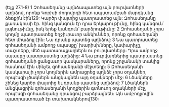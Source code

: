(Ելք 27.1-8)
1 Զոհասեղանը պղնձապատեց այն բուրվառների պղնձով, որոնք Կորխի ժողովրդի հետ ապստամբած մարդկանց ձեռքին էին129: Կարծր փայտից պատրաստեց այն: Զոհասեղանը քառակուսի էր. հինգ կանգուն էր դրա երկարութիւնը, հինգ կանգուն՝ լայնութիւնը, իսկ երեք կանգուն՝ բարձրութիւնը: 2 Զոհասեղանի չորս կողմը պատրաստեց եղջիւրաւոր անկիւններ, որոնք զոհասեղանի հետ միաձոյլ էին: Նա դրանք պատեց պղնձով: 3 Նա պատրաստեց զոհասեղանի ամբողջ սպասքը՝ խարիսխները, կափարիչը, տաշտերը, մեծ պատառաքաղներն ու բուրվառները: Դրա ամբողջ սպասքը պատրաստեց պղնձից: 4 Նա բուրվառներից պատրաստեց զոհասեղանի ցանցաւոր կասկարաները, որոնք շրջանակի տակից հասնում էին մինչեւ զոհասեղանի մէջտեղը: 5 Զոհասեղանի կասկարայի չորս կողմերին ամրացրեց պղնձէ չորս օղակներ, որպէսզի լծակներն անցկացնեն այդ օղակների մէջ: 6 Լծակները շինեց կարծր փայտից եւ դրանք պատեց պղնձով: 7 Լծակներն անցկացրին զոհասեղանի կողքերին գտնուող օղակների մէջ, որպէսզի զոհասեղանը դրանցով բարձրացնեն: Այն ամբողջովին պատրաստուած էր տախտակներով130:
